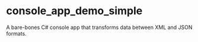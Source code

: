 # console_app_demo_simple
A bare-bones C# console app that transforms data between XML and JSON formats.
